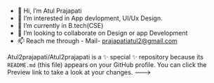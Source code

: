 - 👋 Hi, I’m Atul Prajapati
- 👀 I’m interested in App devlopment, UI/Ux Design. 
- 🌱 I’m currently in B.tech(CSE) 
- 💞️ I’m looking to collaborate on Design or app Development
- 📫 Reach me through - Mail- prajapatiatul2@gmail.com
                         
Atul2prajapati/Atul2prajapati is a ✨ special ✨ repository because its `README.md` (this file) appears on your GitHub profile.
You can click the Preview link to take a look at your changes.
--->
